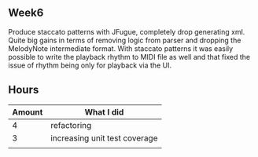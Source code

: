 ## Week6

Produce staccato patterns with JFugue, completely drop generating xml. Quite big gains in terms of removing logic from parser and dropping the MelodyNote intermediate format. With staccato patterns it was easily possible to write the playback rhythm to MIDI file as well and that fixed the issue of rhythm being only for playback via the UI.

## Hours

|Amount|What I did|
|-|-|
|4|refactoring|
|3|increasing unit test coverage|
|||
